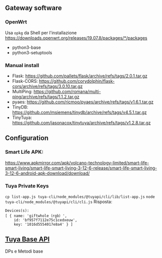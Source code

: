 ## Gateway software
### OpenWrt
Usa `opkg` da Shell per l'installazione
https://downloads.openwrt.org/releases/19.07.8/packages/*/packages
- python3-base
- python3-setuptools
### Manual install
- Flask: https://github.com/pallets/flask/archive/refs/tags/2.0.1.tar.gz
- Flask-CORS: https://github.com/corydolphin/flask-cors/archive/refs/tags/3.0.10.tar.gz
- MultiPing: https://github.com/romana/multi-ping/archive/refs/tags/1.1.2.tar.gz
- pyaes: https://github.com/ricmoo/pyaes/archive/refs/tags/v1.6.1.tar.gz
- TinyDB: https://github.com/msiemens/tinydb/archive/refs/tags/v4.5.1.tar.gz
- TinyTuya: https://github.com/jasonacox/tinytuya/archive/refs/tags/v1.2.8.tar.gz

## Configuration
### Smart Life APK: 
https://www.apkmirror.com/apk/volcano-technology-limited/smart-life-smart-living/smart-life-smart-living-3-12-6-release/smart-life-smart-living-3-12-6-android-apk-download/download/
### Tuya Private Keys
`cp list-app.js tuya-cli/node_modules/@tuyapi/cli/lib/list-app.js`
`node tuya-cli/node_modules/@tuyapi/cli/cli.js`
Risposta:
```
Devices(s):
[ { name: 'giftwhole（rgb）',
    id: 'bf957f7112e75c1cedxeuw',
    key: '1016d5554017e8a4' } ]
```

## [Tuya Base API](https://pypi.org/project/tinytuya/)
DPs e Metodi base
